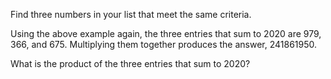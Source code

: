 Find three numbers in your list that meet the same criteria.

Using the above example again, the three entries that sum to 2020 are 979, 366, and 675. Multiplying them together produces the answer, 241861950.

What is the product of the three entries that sum to 2020?
